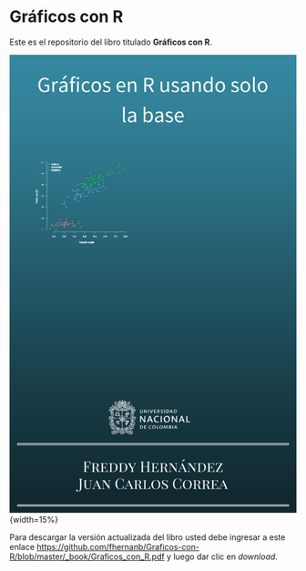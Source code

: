 # Gráficos con R

Este es el repositorio del libro titulado __Gráficos con R__.

![portada](images/portada.png) {width=15%}

Para descargar la versión actualizada del libro usted debe ingresar a este enlace https://github.com/fhernanb/Graficos-con-R/blob/master/_book/Graficos_con_R.pdf y luego dar clic en _download_.
